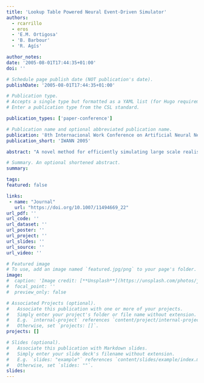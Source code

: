 ```yaml
---
title: 'Lookup Table Powered Neural Event-Driven Simulator'
authors:
  - rcarrillo
  - eros
  - 'E.M. Ortigosa'
  - 'B. Barbour'
  - 'R. Agís'

author_notes:
date: '2005-08-01T17:44:35+01:00'
doi: ''

# Schedule page publish date (NOT publication's date).
publishDate: '2005-08-01T17:44:35+01:00'

# Publication type.
# Accepts a single type but formatted as a YAML list (for Hugo requirements).
# Enter a publication type from the CSL standard.

publication_types: ['paper-conference']

# Publication name and optional abbreviated publication name.
publication: '8th Internacional Work Conference on Artificial Neural Networks'
publication_short: 'IWANN 2005'

abstract: "A novel method for efficiently simulating large scale realistic neural networks is described. Most information transmission in these networks is accomplished by the so called action potentials, events which are considerably sparse and well-localized in time. This facilitates a dramatic reduction of the computational load through the application of the event-driven simulation schemes. However, some complex neuronal models require the simulator to calculate large expressions, in order to update the neuronal state variables between these events. This requirement slows down these neural state updates, impeding the simulation of very active large neural populations in real-time. Moreover, neurons of some of these complex models produce firings (action potentials) some time after the arrival of the presynaptic potentials. The calculation of this delay involves the computation of expressions that sometimes are difficult to solve analytically. To deal with these problems, our method makes use of precalculated lookup tables for both, fast update of the neural variables and the prediction of the firing delays, allowing efficient simulation of large populations with detailed neural models."

# Summary. An optional shortened abstract.
summary:

tags:
featured: false

links:
 - name: "Journal"
   url: "https://doi.org/10.1007/11494669_22"
url_pdf: ''
url_code: ''
url_dataset: ''
url_poster: ''
url_project: ''
url_slides: ''
url_source: ''
url_video: ''

# Featured image
# To use, add an image named `featured.jpg/png` to your page's folder.
image:
#  caption: 'Image credit: [**Unsplash**](https://unsplash.com/photos/jdD8gXaTZsc)'
#  focal_point: ''
#  preview_only: false

# Associated Projects (optional).
#   Associate this publication with one or more of your projects.
#   Simply enter your project's folder or file name without extension.
#   E.g. `internal-project` references `content/project/internal-project/index.md`.
#   Otherwise, set `projects: []`.
projects: []

# Slides (optional).
#   Associate this publication with Markdown slides.
#   Simply enter your slide deck's filename without extension.
#   E.g. `slides: "example"` references `content/slides/example/index.md`.
#   Otherwise, set `slides: ""`.
slides:
---
```

